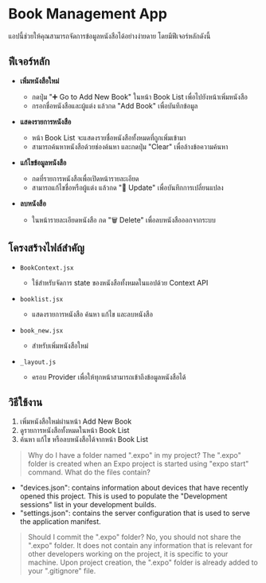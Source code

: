# Book Management App

แอปนี้ช่วยให้คุณสามารถจัดการข้อมูลหนังสือได้อย่างง่ายดาย โดยมีฟีเจอร์หลักดังนี้

## ฟีเจอร์หลัก

- **เพิ่มหนังสือใหม่**  
  - กดปุ่ม "➕ Go to Add New Book" ในหน้า Book List เพื่อไปยังหน้าเพิ่มหนังสือ
  - กรอกชื่อหนังสือและผู้แต่ง แล้วกด "Add Book" เพื่อบันทึกข้อมูล

- **แสดงรายการหนังสือ**  
  - หน้า Book List จะแสดงรายชื่อหนังสือทั้งหมดที่ถูกเพิ่มเข้ามา
  - สามารถค้นหาหนังสือด้วยช่องค้นหา และกดปุ่ม "Clear" เพื่อล้างข้อความค้นหา

- **แก้ไขข้อมูลหนังสือ**  
  - กดที่รายการหนังสือเพื่อเปิดหน้ารายละเอียด
  - สามารถแก้ไขชื่อหรือผู้แต่ง แล้วกด "💾 Update" เพื่อบันทึกการเปลี่ยนแปลง

- **ลบหนังสือ**  
  - ในหน้ารายละเอียดหนังสือ กด "🗑️ Delete" เพื่อลบหนังสือออกจากระบบ

## โครงสร้างไฟล์สำคัญ

- `BookContext.jsx`  
  - ใช้สำหรับจัดการ state ของหนังสือทั้งหมดในแอปด้วย Context API

- `booklist.jsx`  
  - แสดงรายการหนังสือ ค้นหา แก้ไข และลบหนังสือ

- `book_new.jsx`  
  - สำหรับเพิ่มหนังสือใหม่

- `_layout.js`  
  - ครอบ Provider เพื่อให้ทุกหน้าสามารถเข้าถึงข้อมูลหนังสือได้

## วิธีใช้งาน

1. เพิ่มหนังสือใหม่ผ่านหน้า Add New Book
2. ดูรายการหนังสือทั้งหมดในหน้า Book List
3. ค้นหา แก้ไข หรือลบหนังสือได้จากหน้า Book List

> Why do I have a folder named ".expo" in my project?
The ".expo" folder is created when an Expo project is started using "expo start" command.
> What do the files contain?
- "devices.json": contains information about devices that have recently opened this project. This is used to populate the "Development sessions" list in your development builds.
- "settings.json": contains the server configuration that is used to serve the application manifest.
> Should I commit the ".expo" folder?
No, you should not share the ".expo" folder. It does not contain any information that is relevant for other developers working on the project, it is specific to your machine.
Upon project creation, the ".expo" folder is already added to your ".gitignore" file.
